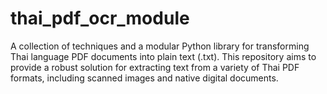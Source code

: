 # thai_pdf_ocr_module
A collection of techniques and a modular Python library for transforming Thai language PDF documents into plain text (.txt). This repository aims to provide a robust solution for extracting text from a variety of Thai PDF formats, including scanned images and native digital documents.
